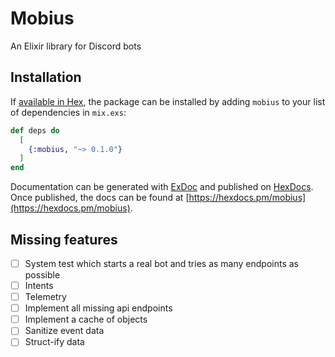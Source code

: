 # Mobius

An Elixir library for Discord bots

## Installation

If [available in Hex](https://hex.pm/docs/publish), the package can be installed
by adding `mobius` to your list of dependencies in `mix.exs`:

```elixir
def deps do
  [
    {:mobius, "~> 0.1.0"}
  ]
end
```

Documentation can be generated with [ExDoc](https://github.com/elixir-lang/ex_doc)
and published on [HexDocs](https://hexdocs.pm). Once published, the docs can
be found at [https://hexdocs.pm/mobius](https://hexdocs.pm/mobius).

## Missing features

- [ ] System test which starts a real bot and tries as many endpoints as possible
- [ ] Intents
- [ ] Telemetry
- [ ] Implement all missing api endpoints
- [ ] Implement a cache of objects
- [ ] Sanitize event data
- [ ] Struct-ify data
